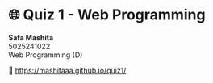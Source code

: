 # 🌐 Quiz 1 - Web Programming

**Safa Mashita**  
5025241022  
Web Programming (D)  

🔗 https://mashitaaa.github.io/quiz1/
